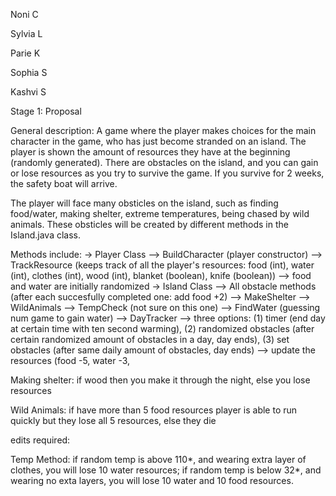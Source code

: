 Noni C

Sylvia L

Parie K

Sophia S

Kashvi S

Stage 1: Proposal

General description:
A game where the player makes choices for the main character in the game, who has just become stranded on an island. The player is shown the amount of resources they have at the beginning (randomly generated). There are obstacles on the island, and you can gain or lose resources as you try to survive the game. If you survive for 2 weeks, the safety boat will arrive.

The player will face many obsticles on the island, such as finding food/water, making shelter, extreme temperatures, being chased by wild animals. These obsticles will be created by different methods in the Island.java class.

Methods include:
 -> Player Class
   --> BuildCharacter (player constructor)
   --> TrackResource (keeps track of all the player's resources: food (int), water (int), clothes (int), wood (int), blanket (boolean), knife (boolean)) 
      --> food and water are initially randomized 
 -> Island Class
   --> All obstacle methods (after each succesfully completed one: add food +2)
      --> MakeShelter
      --> WildAnimals
      --> TempCheck (not sure on this one) 
      --> FindWater (guessing num game to gain water)
   --> DayTracker 
      --> three options: (1) timer (end day at certain time with ten second warming), (2) randomized obstacles (after certain randomized amount of obstacles in a day, day ends), (3) set obstacles (after same daily amount of obstacles, day ends) 
      --> update the resources (food -5, water -3, 
  


Making shelter: if wood then you make it through the night, else you lose resources

Wild Animals: if have more than 5 food resources player is able to run quickly but they lose all 5 resources, else they die

edits required: 

Temp Method: if random temp is above 110*, and wearing extra layer of clothes, you will lose 10 water resources; if random temp is below 32*, and wearing no exta layers, you will lose 10 water and 10 food resources.
